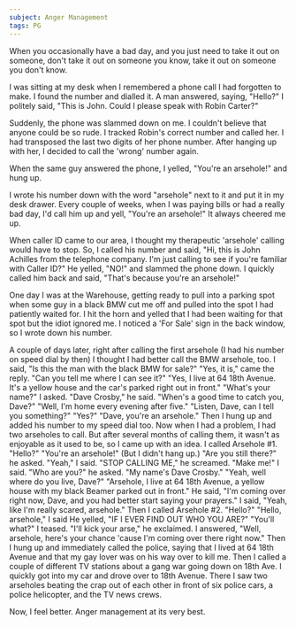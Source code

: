 ```yaml
---
subject: Anger Management
tags: PG
---
```

When you occasionally have a bad day, and you just need to take it out on someone, don't take it out on someone you know, take it out on someone you don't  know.

I was sitting at my desk when I remembered a phone call I had forgotten to make. I found the number and dialled it. A man answered, saying, "Hello?" I politely said, "This is John. Could I please speak with Robin Carter?"

Suddenly, the phone was slammed down on me. I couldn't believe that anyone could be so rude. I tracked Robin's correct number and called her. I had transposed the last two digits of her phone number. After hanging up with her, I decided to call the 'wrong' number again.

When the same guy answered the phone, I yelled, "You're an arsehole!" and hung up.

I wrote his number down with the word "arsehole" next to it and put it in my desk drawer. Every couple of weeks, when I was paying bills or had a really bad day, I'd call him up and yell, "You're an arsehole!" It always cheered me up.

When caller ID came to our area, I thought my therapeutic 'arsehole' calling would have to stop. So, I called his number and said, "Hi, this is John Achilles from the telephone company. I'm just calling to see if you're familiar with Caller ID?" He yelled, "NO!" and slammed the phone down. I quickly called him back and said, "That's because you're an arsehole!"

One day I was at the Warehouse, getting ready to pull into a parking spot when some guy in a black BMW cut me off and pulled into the spot I had patiently waited for. I hit the horn and yelled that I had been waiting for that spot but the idiot ignored me. I noticed a 'For Sale' sign in the back window, so I wrote down his number.

A couple of days later, right after calling the first arsehole (I had his number on speed dial by then) I thought I had better call the BMW arsehole, too. I said, "Is this the man with the black BMW for sale?"
 "Yes, it  is," came the reply.
 "Can you tell me where I can see it?"
 "Yes, I live at 64 18th Avenue. It's a yellow house and the car's parked right out in front."
 "What's your name?" I asked.
 "Dave Crosby," he said.
 "When's a good time to catch you, Dave?"
 "Well, I'm home every evening after five."
 "Listen, Dave, can I tell you something?"
 "Yes?"
 "Dave, you're an arsehole." Then I hung up and added his number to my speed dial too. Now when I had a problem, I had two arseholes to call. But after several months of calling them, it wasn't as enjoyable as it used to be, so I came up with an idea. I called Arsehole #1.
 "Hello?"
 "You're an arsehole!" (But I didn't hang up.)
 "Are you still there?" he asked.
 "Yeah," I said.
 "STOP CALLING ME," he screamed.
 "Make me!" I said.
 "Who are you?" he asked.
 "My name's Dave Crosby."
 "Yeah, well where do you live, Dave?"
 "Arsehole, I live at 64 18th Avenue, a yellow house with my black Beamer parked out in front."
 He said, "I'm coming over right now, Dave, and you had better start saying your prayers."
 I said, "Yeah, like I'm really scared, arsehole."
 Then I called Arsehole #2.
 "Hello?"
 "Hello, arsehole," I said
 He yelled, "IF I EVER FIND OUT WHO YOU ARE?"
 "You'll what?" I teased.
 "I'll kick your arse," he exclaimed.
 I answered, "Well, arsehole, here's your chance 'cause I'm coming over there right now."
 Then I hung up and immediately called the police, saying that I lived at 64 18th Avenue and that my gay lover was on his way over to kill me. Then I called a couple of different TV stations about a gang war going down on 18th Ave.
 I quickly got into my car and drove over to 18th Avenue. There I saw two arseholes beating the crap out of each other in front of six police cars, a police helicopter, and the TV news crews.
 
 Now, I feel better.
 Anger management at its very best.
